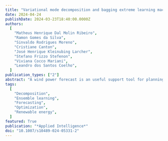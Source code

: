 ```yaml
---
title: "Variational mode decomposition and bagging extreme learning machine with multi-objective optimization for wind power forecasting"
date: 2024-04-24
publishDate: 2024-03-23T18:40:00.0000Z
authors:
  [
    "Matheus Henrique Dal Molin Ribeiro",
    "Ramon Gomes da Silva",
    "Sinvaldo Rodrigues Moreno",
    "Cristiane Canton",
    "José Henrique Kleinubing Larcher",
    "Stefano Frizzo Stefenon",
    "Viviana Cocco Mariani",
    "Leandro dos Santos Coelho",
  ]
publication_types: ["2"]
abstract: "A wind power forecast is an useful support tool for planning and operating wind farm production, facilitating decisions regarding maintenance and load share. This paper presents an evaluation of a cooperative method, which uses a time series pre-processing strategy, artificial neural networks, and multi-objective optimization to forecast wind power generation. The proposed approach also evaluates the accuracy of the hybridization of variational mode decomposition (VMD) with bootstrap aggregation and extreme learning machine model for forecasting very short and short-term wind power generation. Multi-objective strategy aggregates the VMD-based components and obtains the final forecasting. The results imply that the presented algorithm has better forecasting performance compared to bootstrap stacking, other machine learning approaches, and statistical models, with a reduction of root mean squared error of approximately 12.76%, 25.25%, 31.91%, and 34.76%, respectively, for out-of-sample predictions. The forecasting results indicate that the presented approach can improve generalizability and accuracy in cases of very short and short-term wind energy generation."
tags:
  [
    "Decomposition",
    "Ensemble learning",
    "Forecasting",
    "Optimization",
    "Renewable energy",
  ]
featured: True
publication: "*Applied Intelligence*"
doi: "10.1007/s10489-024-05331-2"
---
```

